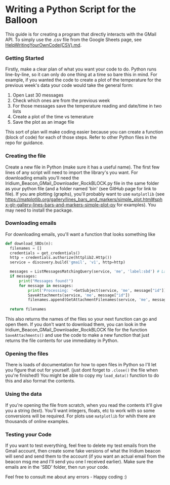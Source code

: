 # Writing a Python Script for the Balloon

This guide is for creating a program that directly interacts with the GMail API. To simply use the .csv file from the Google Sheets page, see [HelpWritingYourOwnCode(CSV).md](../HelpWritingYourOwnCode(CSV).md). 

### Getting Started

Firstly, make a clear plan of what you want your code to do. Python runs line-by-line, so it can only do one thing at a time so bare this in mind. For example, if you wanted the code to create a plot of the temperature for the previous week's data your code would take the general form:

1. Open Last 30 messages
2. Check which ones are from the previous week
3. For those messages save the temperature reading and date/time in two lists
4. Create a plot of the time vs temerature
5. Save the plot as an image file

This sort of plan will make coding easier because you can create a function (block of code) for each of those steps. Refer to other Python files in the repo for guidance. 

### Creating the file

Create a new file in Python (make sure it has a useful name). The first few lines of any script will need to import the library's you want. For downloading emails you'll need the Iridium_Beacon_GMail_Downloader_RockBLOCK.py file in the same folder as your python file (and a folder named 'bin' (see GitHub page for link to file). If you are plotting (graphs), you'll probably want to use `matplotlib` (see <https://matplotlib.org/gallery/lines_bars_and_markers/simple_plot.html#sphx-glr-gallery-lines-bars-and-markers-simple-plot-py> for examples). You may need to install the package. 

### Downloading emails

For downloading emails, you'll want a function that looks something like

```python
def download_SBDs(n):
  filenames = []
  credentials = get_credentials()
  http = credentials.authorize(httplib2.Http())
  service = discovery.build('gmail', 'v1', http=http)

  messages = ListMessagesMatchingQuery(service, 'me', 'label:sbd') # Label says it's in the SBD folder in GMail (my python file puts them there)
  if messages:
      print("Messages found!")
      for message in messages:
          print('Processing: '+GetSubject(service, 'me', message["id"]))
          SaveAttachments(service, 'me', message["id"])
          filenames.append(GetAttachmentFilenames(service, 'me', message['id'])[0])
          
  return filenames
```
This also returns the names of the files so your next function can go and open them. If you don't want to download them, you can look in the Iridium_Beacon_GMail_Downloader_RockBLOCK file for the function `SaveAttachments()` and use the code to make a new function that just returns the file contents for use immediatey in Python. 

### Opening the files

There is loads of documentation for how to open files in Python so I'll let you figure that out for yourself. (just dont forget to `.close()` the file when you're finished!) You might be able to copy my `load_data()` function to do this and also format the contents.

### Using the data

If you're opening the file from scratch, when you read the contents it'll give you a string (text). You'll want integers, floats, etc to work with so some conversions will be required. For plots use `matplotlib` for whih there are thousands of online examples. 

### Testing your Code

If you want to test everything, feel free to delete my test emails from the Gmail account, then create some fake versions of what the Iridium beacon will send and send them to the account (if you want an actual email from the beacon msg me and I'll send you one I received earlier). Make sure the emails are in the 'SBD' folder, then run your code. 

Feel free to consult me about any errors - Happy coding :)
          
          
